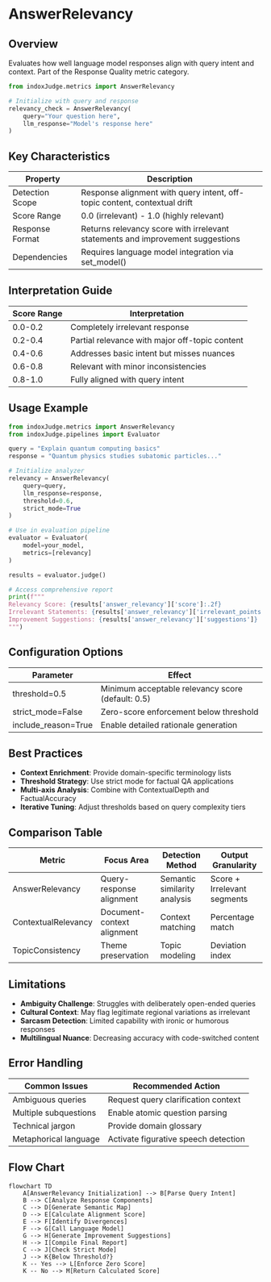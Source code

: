 # AnswerRelevancy

## Overview

Evaluates how well language model responses align with query intent and context. Part of the Response Quality metric category.

```python
from indoxJudge.metrics import AnswerRelevancy

# Initialize with query and response
relevancy_check = AnswerRelevancy(
    query="Your question here",
    llm_response="Model's response here"
)
```

## Key Characteristics

| Property        | Description                                                                    |
| --------------- | ------------------------------------------------------------------------------ |
| Detection Scope | Response alignment with query intent, off-topic content, contextual drift      |
| Score Range     | 0.0 (irrelevant) - 1.0 (highly relevant)                                       |
| Response Format | Returns relevancy score with irrelevant statements and improvement suggestions |
| Dependencies    | Requires language model integration via set_model()                            |

## Interpretation Guide

| Score Range | Interpretation                                 |
| ----------- | ---------------------------------------------- |
| 0.0-0.2     | Completely irrelevant response                 |
| 0.2-0.4     | Partial relevance with major off-topic content |
| 0.4-0.6     | Addresses basic intent but misses nuances      |
| 0.6-0.8     | Relevant with minor inconsistencies            |
| 0.8-1.0     | Fully aligned with query intent                |

## Usage Example

```python
from indoxJudge.metrics import AnswerRelevancy
from indoxJudge.pipelines import Evaluator

query = "Explain quantum computing basics"
response = "Quantum physics studies subatomic particles..."

# Initialize analyzer
relevancy = AnswerRelevancy(
    query=query,
    llm_response=response,
    threshold=0.6,
    strict_mode=True
)

# Use in evaluation pipeline
evaluator = Evaluator(
    model=your_model,
    metrics=[relevancy]
)

results = evaluator.judge()

# Access comprehensive report
print(f"""
Relevancy Score: {results['answer_relevancy']['score']:.2f}
Irrelevant Statements: {results['answer_relevancy']['irrelevant_points']}
Improvement Suggestions: {results['answer_relevancy']['suggestions']}
""")
```

## Configuration Options

| Parameter           | Effect                                            |
| ------------------- | ------------------------------------------------- |
| threshold=0.5       | Minimum acceptable relevancy score (default: 0.5) |
| strict_mode=False   | Zero-score enforcement below threshold            |
| include_reason=True | Enable detailed rationale generation              |

## Best Practices

- **Context Enrichment**: Provide domain-specific terminology lists
- **Threshold Strategy**: Use strict mode for factual QA applications
- **Multi-axis Analysis**: Combine with ContextualDepth and FactualAccuracy
- **Iterative Tuning**: Adjust thresholds based on query complexity tiers

## Comparison Table

| Metric              | Focus Area                 | Detection Method             | Output Granularity          |
| ------------------- | -------------------------- | ---------------------------- | --------------------------- |
| AnswerRelevancy     | Query-response alignment   | Semantic similarity analysis | Score + Irrelevant segments |
| ContextualRelevancy | Document-context alignment | Context matching             | Percentage match            |
| TopicConsistency    | Theme preservation         | Topic modeling               | Deviation index             |

## Limitations

- **Ambiguity Challenge**: Struggles with deliberately open-ended queries
- **Cultural Context**: May flag legitimate regional variations as irrelevant
- **Sarcasm Detection**: Limited capability with ironic or humorous responses
- **Multilingual Nuance**: Decreasing accuracy with code-switched content

## Error Handling

| Common Issues         | Recommended Action                   |
| --------------------- | ------------------------------------ |
| Ambiguous queries     | Request query clarification context  |
| Multiple subquestions | Enable atomic question parsing       |
| Technical jargon      | Provide domain glossary              |
| Metaphorical language | Activate figurative speech detection |

## Flow Chart

```mermaid
flowchart TD
    A[AnswerRelevancy Initialization] --> B[Parse Query Intent]
    B --> C[Analyze Response Components]
    C --> D[Generate Semantic Map]
    D --> E[Calculate Alignment Score]
    E --> F[Identify Divergences]
    F --> G[Call Language Model]
    G --> H[Generate Improvement Suggestions]
    H --> I[Compile Final Report]
    C --> J[Check Strict Mode]
    J --> K{Below Threshold?}
    K -- Yes --> L[Enforce Zero Score]
    K -- No --> M[Return Calculated Score]
```
